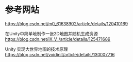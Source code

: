 # 参考网站

<https://blog.csdn.net/m0_61638902/article/details/120410169>

在Unity中简单地制作一张2D地图并随机生成资源 <https://blog.csdn.net/IX_V_/article/details/125471689>

Unity 实现大世界地图的技术原理 <https://blog.csdn.net/voidinit/article/details/130007716>
